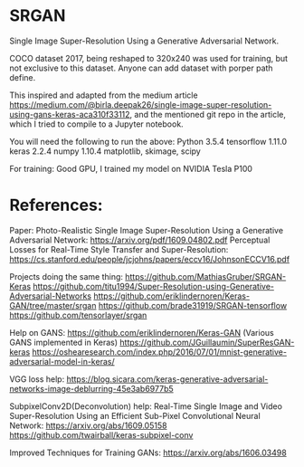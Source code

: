 # SRGAN

Single Image Super-Resolution Using a Generative Adversarial Network.

COCO dataset 2017, being reshaped to 320x240 was used for training, but not exclusive to this dataset. Anyone can add dataset with porper path define.

This inspired and adapted from the medium article https://medium.com/@birla.deepak26/single-image-super-resolution-using-gans-keras-aca310f33112, and the mentioned git repo in the article, which I tried to compile to a Jupyter notebook.

You will need the following to run the above:
Python 3.5.4
tensorflow 1.11.0
keras 2.2.4
numpy 1.10.4
matplotlib, skimage, scipy

For training: Good GPU, I trained my model on NVIDIA Tesla P100

# References:

Paper:
Photo-Realistic Single Image Super-Resolution Using a Generative Adversarial Network: https://arxiv.org/pdf/1609.04802.pdf
Perceptual Losses for Real-Time Style Transfer and Super-Resolution: https://cs.stanford.edu/people/jcjohns/papers/eccv16/JohnsonECCV16.pdf

Projects doing the same thing:
https://github.com/MathiasGruber/SRGAN-Keras
https://github.com/titu1994/Super-Resolution-using-Generative-Adversarial-Networks
https://github.com/eriklindernoren/Keras-GAN/tree/master/srgan
https://github.com/brade31919/SRGAN-tensorflow
https://github.com/tensorlayer/srgan
 
Help on GANS:
https://github.com/eriklindernoren/Keras-GAN (Various GANS implemented in Keras)
https://github.com/JGuillaumin/SuperResGAN-keras
https://oshearesearch.com/index.php/2016/07/01/mnist-generative-adversarial-model-in-keras/

VGG loss help:
https://blog.sicara.com/keras-generative-adversarial-networks-image-deblurring-45e3ab6977b5

SubpixelConv2D(Deconvolution) help:
Real-Time Single Image and Video Super-Resolution Using an Efficient Sub-Pixel Convolutional Neural Network: https://arxiv.org/abs/1609.05158
https://github.com/twairball/keras-subpixel-conv

Improved Techniques for Training GANs:
https://arxiv.org/abs/1606.03498
